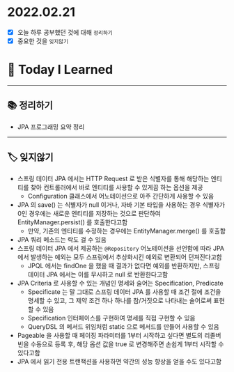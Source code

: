 # 2022.02.21

- [x]  오늘 하루 공부했던 것에 대해 `정리하기`
- [x]  중요한 것을 `잊지않기`

# 🚩 Today I Learned

---

## 📚 정리하기

- JPA 프로그래밍 요약 정리

---

## 🏷 잊지않기

- 스프링 데이터 JPA 에서는 HTTP Request 로 받은 식별자를 통해 해당하는 엔티티를 찾아 컨트롤러에서 바로 엔티티를 사용할 수 있게끔 하는 옵션을 제공
    - Configuration 클래스에서 어노테이션으로 아주 간단하게 사용할 수 있음
- JPA 의 save() 는 식별자가 null 이거나, 자바 기본  타입을 사용하는 경우 식별자가 0인 경우에는 새로운 엔티티를 저장하는 것으로 판단하여 EntityManager.persist() 를 호출한다고함
    - 만약, 기존의 엔티티를 수정하는 경우에는 EntityManager.merge() 를 호출함
- JPA 쿼리 메소드는 락도 걸 수 있음
- 스프링 데이터 JPA 에서 제공하는 `@Repository` 어노테이션을 선언함에 따라 JPA 에서 발생하는 예외는 모두 스프링에서 추상화시킨 예외로 변환되어 던져진다고함
    - JPQL 에서는 findOne 을 했을 때 결과가 없다면 예외를 반환하지만, 스프링 데이터 JPA 에서는 이를 무시하고 null 로 반환한다고함
- JPA Criteria 로 사용할 수 있는 개념인 명세와 술어는 Specification, Predicate
    - Specificate 는 말 그대로 스프링 데이터 JPA 를 사용할 때 조건 절에 조건을 명세할 수 있고, 그 제약 조건 하나 하나를 참/거짓으로 나타내는 술어로써 표현할 수 있음
    - Specification 인터페이스를 구현하여 명세를 직접 구현할 수 있음
    - QueryDSL 의 메서드 위임처럼 static 으로 메서드를 만들어 사용할 수 있음
- Pageable 을 사용할 때 페이징 파라미터를 1부터 시작하고 싶다면 별도의 리졸버 빈을 수동으로 등록 후, 해당 옵션 값을  true 로 변경해주면 손쉽게 1부터 시작할 수 있다고함
- JPA 에서 읽기 전용 트랜잭션을 사용하면 약간의 성능 향상을 얻을 수도 있다고함